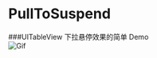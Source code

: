 # PullToSuspend
###UITableView 下拉悬停效果的简单 Demo
<br>![Gif](https://github.com/OpenMarshall/PullToSuspend/raw/master/%E4%B8%8B%E6%8B%89%E6%82%AC%E5%81%9C.gif)
